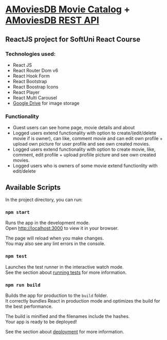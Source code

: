 # [AMoviesDB Movie Catalog](https://amoviesdb.web.app/) + [AMoviesDB REST API](https://github.com/Wickedlolz/amoviesdb-rest-api)

## ReactJS project for SoftUni React Course

### Technologies used:

-   React JS
-   React Router Dom v6
-   React Hook Form
-   React Bootstrap
-   React Boostrap Icons
-   React Player
-   React Multi Carousel
-   [Google Drive](https://developers.google.com/drive/api) for image storage

### Functionality

-   Guest users can see home page, movie details and about
-   Logged users extend functionality with option to create/(edit/delete movie if is owner), can like, comment movie and can edit own profile + upload own picture for user profile and see own created movies.
-   Logged users extend functionality with option to create movie, like, comment, edit profile + upload profiile picture and see own created movies.
-   Logged users who is owners of some movie extend functionlity with edit/delete

## Available Scripts

In the project directory, you can run:

### `npm start`

Runs the app in the development mode.\
Open [http://localhost:3000](http://localhost:3000) to view it in your browser.

The page will reload when you make changes.\
You may also see any lint errors in the console.

### `npm test`

Launches the test runner in the interactive watch mode.\
See the section about [running tests](https://facebook.github.io/create-react-app/docs/running-tests) for more information.

### `npm run build`

Builds the app for production to the `build` folder.\
It correctly bundles React in production mode and optimizes the build for the best performance.

The build is minified and the filenames include the hashes.\
Your app is ready to be deployed!

See the section about [deployment](https://facebook.github.io/create-react-app/docs/deployment) for more information.

